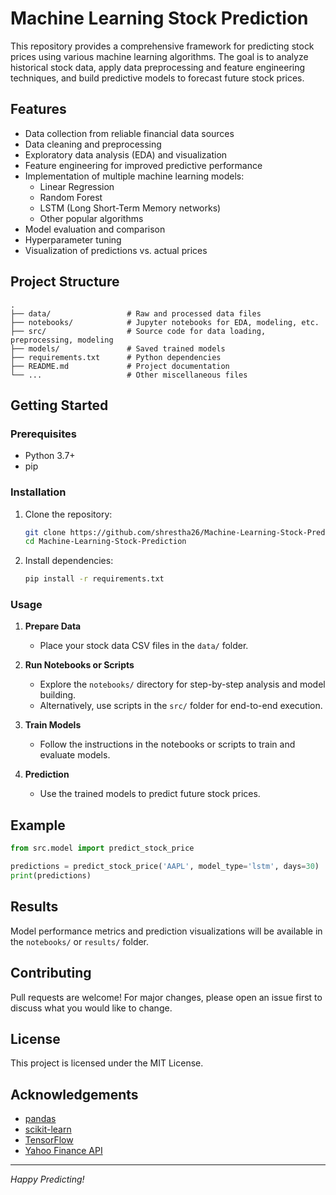 # Machine Learning Stock Prediction

This repository provides a comprehensive framework for predicting stock prices using various machine learning algorithms. The goal is to analyze historical stock data, apply data preprocessing and feature engineering techniques, and build predictive models to forecast future stock prices.

## Features

- Data collection from reliable financial data sources
- Data cleaning and preprocessing
- Exploratory data analysis (EDA) and visualization
- Feature engineering for improved predictive performance
- Implementation of multiple machine learning models:
  - Linear Regression
  - Random Forest
  - LSTM (Long Short-Term Memory networks)
  - Other popular algorithms
- Model evaluation and comparison
- Hyperparameter tuning
- Visualization of predictions vs. actual prices

## Project Structure

```
.
├── data/                 # Raw and processed data files
├── notebooks/            # Jupyter notebooks for EDA, modeling, etc.
├── src/                  # Source code for data loading, preprocessing, modeling
├── models/               # Saved trained models
├── requirements.txt      # Python dependencies
├── README.md             # Project documentation
└── ...                   # Other miscellaneous files
```

## Getting Started

### Prerequisites

- Python 3.7+
- pip

### Installation

1. Clone the repository:
    ```bash
    git clone https://github.com/shrestha26/Machine-Learning-Stock-Prediction.git
    cd Machine-Learning-Stock-Prediction
    ```

2. Install dependencies:
    ```bash
    pip install -r requirements.txt
    ```

### Usage

1. **Prepare Data**
   - Place your stock data CSV files in the `data/` folder.

2. **Run Notebooks or Scripts**
   - Explore the `notebooks/` directory for step-by-step analysis and model building.
   - Alternatively, use scripts in the `src/` folder for end-to-end execution.

3. **Train Models**
   - Follow the instructions in the notebooks or scripts to train and evaluate models.

4. **Prediction**
   - Use the trained models to predict future stock prices.

## Example

```python
from src.model import predict_stock_price

predictions = predict_stock_price('AAPL', model_type='lstm', days=30)
print(predictions)
```

## Results

Model performance metrics and prediction visualizations will be available in the `notebooks/` or `results/` folder.

## Contributing

Pull requests are welcome! For major changes, please open an issue first to discuss what you would like to change.

## License

This project is licensed under the MIT License.

## Acknowledgements

- [pandas](https://pandas.pydata.org/)
- [scikit-learn](https://scikit-learn.org/)
- [TensorFlow](https://www.tensorflow.org/)
- [Yahoo Finance API](https://finance.yahoo.com/)

---

*Happy Predicting!*
